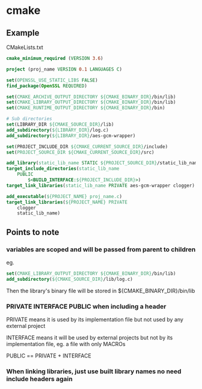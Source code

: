 # cmake

## Example

CMakeLists.txt

```cmake
cmake_minimum_required (VERSION 3.6)

project (proj_name VERSION 0.1 LANGUAGES C)

set(OPENSSL_USE_STATIC_LIBS FALSE)
find_package(OpenSSL REQUIRED)

set(CMAKE_ARCHIVE_OUTPUT_DIRECTORY ${CMAKE_BINARY_DIR}/bin/lib)
set(CMAKE_LIBRARY_OUTPUT_DIRECTORY ${CMAKE_BINARY_DIR}/bin/lib)
set(CMAKE_RUNTIME_OUTPUT_DIRECTORY ${CMAKE_BINARY_DIR}/bin)

# Sub directories
set(LIBRARY_DIR ${CMAKE_SOURCE_DIR}/lib)
add_subdirectory(${LIBRARY_DIR}/log.c)
add_subdirectory(${LIBRARY_DIR}/aes-gcm-wrapper)

set(PROJECT_INCLUDE_DIR ${CMAKE_CURRENT_SOURCE_DIR}/include)
set(PROJECT_SOURCE_DIR ${CMAKE_CURRENT_SOURCE_DIR}/src)

add_library(static_lib_name STATIC ${PROJECT_SOURCE_DIR}/static_lib_name.c ${PROJECT_SOURCE_DIR}/static_lib_name.c)
target_include_directories(static_lib_name
    PUBLIC 
        $<BUILD_INTERFACE:${PROJECT_INCLUDE_DIR}>)
target_link_libraries(static_lib_name PRIVATE aes-gcm-wrapper clogger)

add_executable(${PROJECT_NAME} proj_name.c)
target_link_libraries(${PROJECT_NAME} PRIVATE 
    clogger 
    static_lib_name)
```

## Points to note

### variables are scoped and will be passed from parent to children

eg.

```cmake
set(CMAKE_LIBRARY_OUTPUT_DIRECTORY ${CMAKE_BINARY_DIR}/bin/lib)
add_subdirectory(${CMAKE_SOURCE_DIR}/lib/log.c)
```

Then the library's binary file will be stored in ${CMAKE_BINARY_DIR}/bin/lib

### PRIVATE INTERFACE PUBLIC when including a header

PRIVATE means it is used by its implementation file but not used by any external project

INTERFACE means it will be used by external projects but not by its implementation file, eg. a file with only MACROs

PUBLIC == PRIVATE + INTERFACE

### When linking libraries, just use built library names no need include headers again

